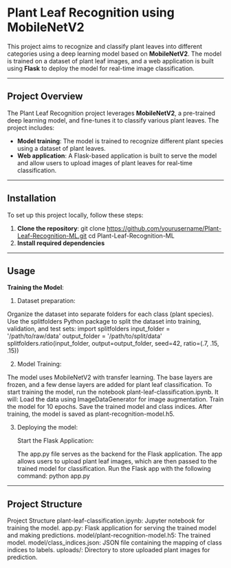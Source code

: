 # Plant Leaf Recognition using MobileNetV2

This project aims to recognize and classify plant leaves into different categories using a deep learning model based on **MobileNetV2**. 
The model is trained on a dataset of plant leaf images, and a web application is built using **Flask** to deploy the model for real-time image 
classification.

---

## Project Overview

The Plant Leaf Recognition project leverages **MobileNetV2**, a pre-trained deep learning model, and fine-tunes it to classify various plant leaves. 
The project includes:
- **Model training**: The model is trained to recognize different plant species using a dataset of plant leaves.
- **Web application**: A Flask-based application is built to serve the model and allow users to upload images of plant leaves for real-time classification.

---

## Installation

To set up this project locally, follow these steps:

1. **Clone the repository**:
   git clone https://github.com/yourusername/Plant-Leaf-Recognition-ML.git
   cd Plant-Leaf-Recognition-ML
2. **Install required dependencies**

---

## Usage

**Training the Model**:

1. Dataset preparation:

Organize the dataset into separate folders for each class (plant species).
Use the splitfolders Python package to split the dataset into training, validation, and test sets:
import splitfolders
input_folder = '/path/to/raw/data'
output_folder = '/path/to/split/data'
splitfolders.ratio(input_folder, output=output_folder, seed=42, ratio=(.7, .15, .15))

2. Model Training:

The model uses MobileNetV2 with transfer learning. The base layers are frozen, and a few dense layers are added for plant leaf classification.
To start training the model, run the notebook plant-leaf-classification.ipynb. It will:
Load the data using ImageDataGenerator for image augmentation.
Train the model for 10 epochs.
Save the trained model and class indices.
After training, the model is saved as plant-recognition-model.h5.

3. Deploying the model:

   Start the Flask Application:

    The app.py file serves as the backend for the Flask application.
    The app allows users to upload plant leaf images, which are then passed to the trained model for classification.
    Run the Flask app with the following command:
       python app.py

---

## Project Structure

Project Structure
plant-leaf-classification.ipynb: Jupyter notebook for training the model.
app.py: Flask application for serving the trained model and making predictions.
model/plant-recognition-model.h5: The trained model.
model/class_indices.json: JSON file containing the mapping of class indices to labels.
uploads/: Directory to store uploaded plant images for prediction.



